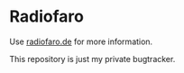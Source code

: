 # Radiofaro
Use [radiofaro.de](http://radiofaro.de) for more information.

This repository is just my private bugtracker. 
